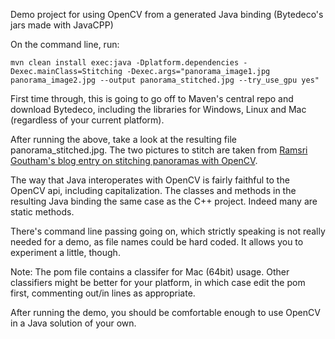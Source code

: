 Demo project for using OpenCV from a generated Java binding (Bytedeco's jars made with JavaCPP)

On the command line, run:

```
mvn clean install exec:java -Dplatform.dependencies -Dexec.mainClass=Stitching -Dexec.args="panorama_image1.jpg panorama_image2.jpg --output panorama_stitched.jpg --try_use_gpu yes"

```
First time through, this is going to go off to Maven's central repo and download Bytedeco, including the libraries for Windows, Linux and Mac (regardless of your current platform). 

After running the above, take a look at the resulting file panorama_stitched.jpg.  The two pictures to
stitch are taken from [Ramsri Goutham's blog entry on stitching panoramas with OpenCV](http://ramsrigoutham.com/2012/11/22/panorama-image-stitching-in-opencv).

The way that Java interoperates with OpenCV is fairly faithful to the OpenCV api, including capitalization.
The classes and methods in the resulting Java binding the
same case as the C++ project. Indeed many are static methods.

There's command line passing going on, which strictly speaking is not really needed for
a demo, as file names could be hard coded. It allows you to experiment a little,
though.

Note: The pom file contains a classifer for Mac (64bit) usage. Other classifiers
might be better for your platform, in which case edit the pom first, commenting out/in lines as appropriate.

After running the demo, you should be comfortable enough to use OpenCV in a Java solution of your own.